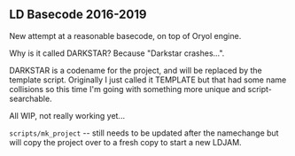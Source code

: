 LD Basecode 2016-2019
-----------------

New attempt at a reasonable basecode, on top of Oryol engine. 

Why is it called DARKSTAR? Because "Darkstar crashes...".

DARKSTAR is a codename for the project, and will be replaced by the template script. Originally
I just called it TEMPLATE but that had some name collisions so this time I'm going with something
more unique and script-searchable.

All WIP, not really working yet...

`scripts/mk_project` -- still needs to be updated after the namechange but will copy the project over to a
fresh copy to start a new LDJAM. 

